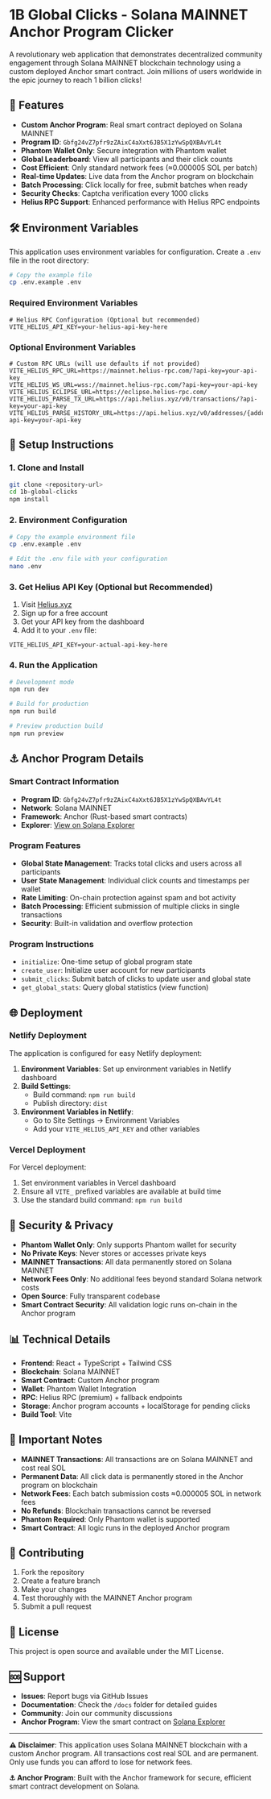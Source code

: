 # 1B Global Clicks - Solana MAINNET Anchor Program Clicker

A revolutionary web application that demonstrates decentralized community engagement through Solana MAINNET blockchain technology using a custom deployed Anchor smart contract. Join millions of users worldwide in the epic journey to reach 1 billion clicks!

## 🚀 Features

- **Custom Anchor Program**: Real smart contract deployed on Solana MAINNET
- **Program ID**: `Gbfg24vZ7pfr9zZAixC4aXxt6JB5X1zYwSpQXBAvYL4t`
- **Phantom Wallet Only**: Secure integration with Phantom wallet
- **Global Leaderboard**: View all participants and their click counts
- **Cost Efficient**: Only standard network fees (≈0.000005 SOL per batch)
- **Real-time Updates**: Live data from the Anchor program on blockchain
- **Batch Processing**: Click locally for free, submit batches when ready
- **Security Checks**: Captcha verification every 1000 clicks
- **Helius RPC Support**: Enhanced performance with Helius RPC endpoints

## 🛠️ Environment Variables

This application uses environment variables for configuration. Create a `.env` file in the root directory:

```bash
# Copy the example file
cp .env.example .env
```

### Required Environment Variables

```env
# Helius RPC Configuration (Optional but recommended)
VITE_HELIUS_API_KEY=your-helius-api-key-here
```

### Optional Environment Variables

```env
# Custom RPC URLs (will use defaults if not provided)
VITE_HELIUS_RPC_URL=https://mainnet.helius-rpc.com/?api-key=your-api-key
VITE_HELIUS_WS_URL=wss://mainnet.helius-rpc.com/?api-key=your-api-key
VITE_HELIUS_ECLIPSE_URL=https://eclipse.helius-rpc.com/
VITE_HELIUS_PARSE_TX_URL=https://api.helius.xyz/v0/transactions/?api-key=your-api-key
VITE_HELIUS_PARSE_HISTORY_URL=https://api.helius.xyz/v0/addresses/{address}/transactions/?api-key=your-api-key
```

## 🔧 Setup Instructions

### 1. Clone and Install

```bash
git clone <repository-url>
cd 1b-global-clicks
npm install
```

### 2. Environment Configuration

```bash
# Copy the example environment file
cp .env.example .env

# Edit the .env file with your configuration
nano .env
```

### 3. Get Helius API Key (Optional but Recommended)

1. Visit [Helius.xyz](https://helius.xyz)
2. Sign up for a free account
3. Get your API key from the dashboard
4. Add it to your `.env` file:

```env
VITE_HELIUS_API_KEY=your-actual-api-key-here
```

### 4. Run the Application

```bash
# Development mode
npm run dev

# Build for production
npm run build

# Preview production build
npm run preview
```

## ⚓ Anchor Program Details

### **Smart Contract Information**
- **Program ID**: `Gbfg24vZ7pfr9zZAixC4aXxt6JB5X1zYwSpQXBAvYL4t`
- **Network**: Solana MAINNET
- **Framework**: Anchor (Rust-based smart contracts)
- **Explorer**: [View on Solana Explorer](https://explorer.solana.com/address/Gbfg24vZ7pfr9zZAixC4aXxt6JB5X1zYwSpQXBAvYL4t?cluster=mainnet)

### **Program Features**
- **Global State Management**: Tracks total clicks and users across all participants
- **User State Management**: Individual click counts and timestamps per wallet
- **Rate Limiting**: On-chain protection against spam and bot activity
- **Batch Processing**: Efficient submission of multiple clicks in single transactions
- **Security**: Built-in validation and overflow protection

### **Program Instructions**
- `initialize`: One-time setup of global program state
- `create_user`: Initialize user account for new participants
- `submit_clicks`: Submit batch of clicks to update user and global state
- `get_global_stats`: Query global statistics (view function)

## 🌐 Deployment

### Netlify Deployment

The application is configured for easy Netlify deployment:

1. **Environment Variables**: Set up environment variables in Netlify dashboard
2. **Build Settings**: 
   - Build command: `npm run build`
   - Publish directory: `dist`
3. **Environment Variables in Netlify**:
   - Go to Site Settings → Environment Variables
   - Add your `VITE_HELIUS_API_KEY` and other variables

### Vercel Deployment

For Vercel deployment:

1. Set environment variables in Vercel dashboard
2. Ensure all `VITE_` prefixed variables are available at build time
3. Use the standard build command: `npm run build`

## 🔐 Security & Privacy

- **Phantom Wallet Only**: Only supports Phantom wallet for security
- **No Private Keys**: Never stores or accesses private keys
- **MAINNET Transactions**: All data permanently stored on Solana MAINNET
- **Network Fees Only**: No additional fees beyond standard Solana network costs
- **Open Source**: Fully transparent codebase
- **Smart Contract Security**: All validation logic runs on-chain in the Anchor program

## 📊 Technical Details

- **Frontend**: React + TypeScript + Tailwind CSS
- **Blockchain**: Solana MAINNET
- **Smart Contract**: Custom Anchor program
- **Wallet**: Phantom Wallet Integration
- **RPC**: Helius RPC (premium) + fallback endpoints
- **Storage**: Anchor program accounts + localStorage for pending clicks
- **Build Tool**: Vite

## 🚨 Important Notes

- **MAINNET Transactions**: All transactions are on Solana MAINNET and cost real SOL
- **Permanent Data**: All click data is permanently stored in the Anchor program on blockchain
- **Network Fees**: Each batch submission costs ≈0.000005 SOL in network fees
- **No Refunds**: Blockchain transactions cannot be reversed
- **Phantom Required**: Only Phantom wallet is supported
- **Smart Contract**: All logic runs in the deployed Anchor program

## 🤝 Contributing

1. Fork the repository
2. Create a feature branch
3. Make your changes
4. Test thoroughly with the MAINNET Anchor program
5. Submit a pull request

## 📄 License

This project is open source and available under the MIT License.

## 🆘 Support

- **Issues**: Report bugs via GitHub Issues
- **Documentation**: Check the `/docs` folder for detailed guides
- **Community**: Join our community discussions
- **Anchor Program**: View the smart contract on [Solana Explorer](https://explorer.solana.com/address/Gbfg24vZ7pfr9zZAixC4aXxt6JB5X1zYwSpQXBAvYL4t?cluster=mainnet)

---

**⚠️ Disclaimer**: This application uses Solana MAINNET blockchain with a custom Anchor program. All transactions cost real SOL and are permanent. Only use funds you can afford to lose for network fees.

**⚓ Anchor Program**: Built with the Anchor framework for secure, efficient smart contract development on Solana.